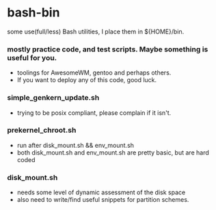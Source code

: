 # bash-bin
   some use(full/less) Bash utilities, I place them in ${HOME}/bin.


### mostly practice code, and test scripts. Maybe something is useful for you.
* toolings for AwesomeWM, gentoo and perhaps others. 
* If you want to deploy any of this code, good luck. 

### simple_genkern_update.sh
* trying to be posix compliant, please complain if it isn't. 

### prekernel_chroot.sh
* run after disk_mount.sh && env_mount.sh
* both disk_mount.sh and env_mount.sh are pretty basic, but are hard coded

### disk_mount.sh
* needs some level of dynamic assessment of the disk space
* also need to write/find useful snippets for partition schemes. 
